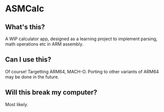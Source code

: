 # ASMCalc

## What's this?

A WIP calculator app, designed as a learning project to implement parsing, math operations etc in ARM assembly.

## Can I use this?
Of course! Targetting ARM64, MACH-O. Porting to other variants of ARM64 may be done in the future.

## Will this break my computer?
Most likely.